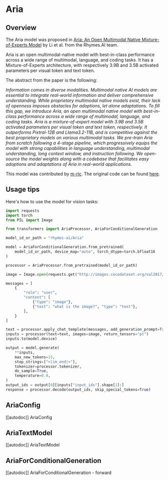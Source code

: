 <!--Copyright 2024 The HuggingFace Team. All rights reserved.

Licensed under the Apache License, Version 2.0 (the "License"); you may not use this file except in compliance with
the License. You may obtain a copy of the License at

http://www.apache.org/licenses/LICENSE-2.0

Unless required by applicable law or agreed to in writing, software distributed under the License is distributed on
an "AS IS" BASIS, WITHOUT WARRANTIES OR CONDITIONS OF ANY KIND, either express or implied. See the License for the
specific language governing permissions and limitations under the License.

⚠️ Note that this file is in Markdown but contain specific syntax for our doc-builder (similar to MDX) that may not be
rendered properly in your Markdown viewer.

-->

# Aria

## Overview

The Aria model was proposed in [Aria: An Open Multimodal Native Mixture-of-Experts Model](https://huggingface.co/papers/2410.05993) by Li et al. from the Rhymes.AI team.

Aria is an open multimodal-native model with best-in-class performance across a wide range of multimodal, language, and coding tasks. It has a Mixture-of-Experts architecture, with respectively 3.9B and 3.5B activated parameters per visual token and text token. 

The abstract from the paper is the following:

*Information comes in diverse modalities. Multimodal native AI models are essential to integrate real-world information and deliver comprehensive understanding. While proprietary multimodal native models exist, their lack of openness imposes obstacles for adoptions, let alone adaptations. To fill this gap, we introduce Aria, an open multimodal native model with best-in-class performance across a wide range of multimodal, language, and coding tasks. Aria is a mixture-of-expert model with 3.9B and 3.5B activated parameters per visual token and text token, respectively. It outperforms Pixtral-12B and Llama3.2-11B, and is competitive against the best proprietary models on various multimodal tasks. We pre-train Aria from scratch following a 4-stage pipeline, which progressively equips the model with strong capabilities in language understanding, multimodal understanding, long context window, and instruction following. We open-source the model weights along with a codebase that facilitates easy adoptions and adaptations of Aria in real-world applications.*

This model was contributed by [m-ric](https://huggingface.co/m-ric).
The original code can be found [here](https://github.com/rhymes-ai/Aria).

## Usage tips

Here's how to use the model for vision tasks:
```python
import requests
import torch
from PIL import Image

from transformers import AriaProcessor, AriaForConditionalGeneration

model_id_or_path = "rhymes-ai/Aria"

model = AriaForConditionalGeneration.from_pretrained(
    model_id_or_path, device_map="auto", torch_dtype=torch.bfloat16
)

processor = AriaProcessor.from_pretrained(model_id_or_path)

image = Image.open(requests.get("http://images.cocodataset.org/val2017/000000039769.jpg", stream=True).raw)

messages = [
    {
        "role": "user",
        "content": [
            {"type": "image"},
            {"text": "what is the image?", "type": "text"},
        ],
    }
]

text = processor.apply_chat_template(messages, add_generation_prompt=True)
inputs = processor(text=text, images=image, return_tensors="pt")
inputs.to(model.device)

output = model.generate(
    **inputs,
    max_new_tokens=15,
    stop_strings=["<|im_end|>"],
    tokenizer=processor.tokenizer,
    do_sample=True,
    temperature=0.9,
)
output_ids = output[0][inputs["input_ids"].shape[1]:]
response = processor.decode(output_ids, skip_special_tokens=True)
```


## AriaConfig

[[autodoc]] AriaConfig

## AriaTextModel

[[autodoc]] AriaTextModel

## AriaForConditionalGeneration

[[autodoc]] AriaForConditionalGeneration
    - forward
